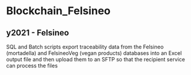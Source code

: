 # Blockchain_Felsineo
## y2021 - Felsineo
SQL and Batch scripts export traceability data from the Felsineo (mortadella) and FelsineoVeg (vegan products) databases into an Excel output file and then upload them to an SFTP so that the recipient service can process the files
